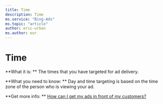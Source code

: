 ```yaml
---
title: Time
description: Time
ms.service: "Bing-Ads"
ms.topic: "article"
author: eric-urban
ms.author: eur
---
```


# Time

**What it is: **       The times that you have targeted for ad delivery.

**What you need to know: **       Day and time targeting is based on the time zone of the person who is viewing your ad.

**Get more info: **    [How can I get my ads in front of my customers?](../hlp_BA_CONC_Targeting.md)


